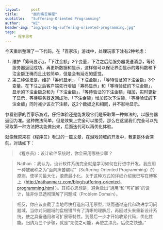 ```yaml
---
layout:     post
title:      "面向痛苦编程"
subtitle:   "Suffering-Oriented Programming"
author:     "WZ"
header-img: "img/post-bg-suffering-oriented-programming.jpg"
tags:
    - 程序思考
---
```


今天重新整理了一下代码，在「百家乐」游戏中，处理玩家下注有2种考虑：

  1. 维护「筹码显示」，「下注金额」2个变量，下注之后给服务器发送消息，等待服务器返回成功，再更新数据和显示，这样做可以保证界面显示的筹码数和下注金额正确而且比较简单，但是会有延迟的感觉。
  1. 第二种做法是，维护「筹码显示」，「下注金额」，「等待验证的下注金额」3个变量。在下注之后客户端先行增加「筹码显示」和「等待验证的下注金额」，显示的下注金额总和为「下注金额」，「等待验证的下注金额」相加，实时更新了显示，等待服务器返回成功，「下注金额」增加该次下注额，「等待验证的下注金额」同时减少该次下注额，这2个数据之和相同，并不影响显示。

参看别家的百家乐游戏，仔细体验还是能发现它们是采取第一种做法的，以服务器返回为准。这种做法简单，但是效果上完全可以接受，那么在这里我们完全可以先采取第一种方法把功能做出来，后面迭代可以再优化体验。

就像我原来在《程序员》看过的一篇文章，在游戏领域的开发中，我更是体会深刻。对话如下：

>《程序员》：设计软件系统时，你会采用哪些步骤？

>Nathan ：我认为，设计软件系统完全就是学习如何在行进中开发。我应用一种被我称之为“面向痛苦编程”（Suffering-Oriented Programming）的原则，使学习最大化，浪费最小化。关于这种方式的详细介绍我已写在博客上（http://nathanmarz.com/blog/suffering-oriented-programming.html ）。其核心思想是，避免做出“通用”和“可扩展”的设计，除非你已透彻理解了问题域（Problem Domain）。

>相反，你应该直截了当地尽快打造出可用原型，继而通过迭代和改进学习问题域，当你对问题域的盘根错节有了清晰的理解后，再回过头来重新设计系统，使之具备通用和可扩展等特性。到最后一步才开始收紧代码，优化性能。归纳为三个步骤，就是“先使之可能，再使之漂亮，后使之快速。”